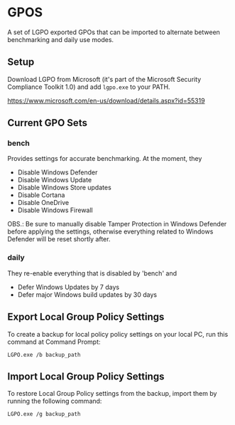 # GPOS
A set of LGPO exported GPOs that can be imported to alternate between benchmarking and daily use modes.

## Setup

Download LGPO from Microsoft (it's part of the Microsoft Security Compliance Toolkit 1.0) and add ```lgpo.exe``` to your PATH.

https://www.microsoft.com/en-us/download/details.aspx?id=55319

## Current GPO Sets

### bench

Provides settings for accurate benchmarking. At the moment, they

- Disable Windows Defender
- Disable Windows Update
- Disable Windows Store updates
- Disable Cortana
- Disable OneDrive
- Disable Windows Firewall

OBS.: Be sure to manually disable Tamper Protection in Windows Defender before applying the settings, otherwise everything related to Windows Defender will be reset shortly after.

### daily

They re-enable everything that is disabled by 'bench' and

- Defer Windows Updates by 7 days
- Defer major Windows build updates by 30 days

## Export Local Group Policy Settings

To create a backup for local policy policy settings on your local PC, run this command at Command Prompt:

```LGPO.exe /b backup_path```

## Import Local Group Policy Settings

To restore Local Group Policy settings from the backup, import them by running the following command:

```LGPO.exe /g backup_path```
